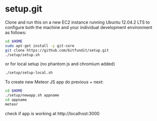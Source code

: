 setup.git
=========
Clone and run this on a new EC2 instance running Ubuntu 12.04.2 LTS to
configure both the machine and your individual development environment as
follows:

```sh
cd $HOME
sudo apt-get install -y git-core
git clone https://github.com/bitfundit/setup.git
./setup/setup.sh   
```
or for local setup (no phantom js and chromium added)
```sh
./setup/setup-local.sh
```

To create new Meteor JS app do previous + next:

```sh
cd $HOME
./setup/newapp.sh appname
cd appname
meteor
```

check if app is working at http://localhost:3000
